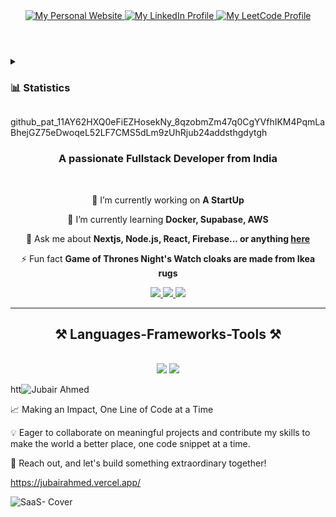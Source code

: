 


<!-- Thumbnail -->
<a href="https://jubairshaik.vercel.app/">
  <picture>
    <source media="(prefers-color-scheme: dark)" srcset="./header-dark.svg" />
    <source media="(prefers-color-scheme: light)" srcset="./header.svg" />
<!--     <img
      alt="jubairshaik | Freelancer · Cross-Platform Developer"
      src="./header.svg"
      width="100%"
    /> -->
  </picture>
</a>
<!-- End of Thumbnail -->
 


<!-- Links -->
<header>
  <div align="center">
    <a href="https://jubairshaik.vercel.app">
      <img
        alt="My Personal Website"
        src="https://img.shields.io/static/v1?color=%237733ff&label=Website&message=jubairshaik.dev&style=flat&logo=amp&logoColor=ffffff&labelColor=334155"
      />
    </a>
    <a href="[https://www.linkedin.com/in/imjubairahmed/]">
      <img
        alt="My LinkedIn Profile"
        src="https://img.shields.io/badge/LinkedIn-imjubairahmed-7733ff?style=flat&logo=linkedin&logoColor=ffffff&labelColor=334155"
      />
    </a>
    <!--     <a href="https://twitter.com/lironabutbul">
      <img alt="My Twitter Profile" src="https://img.shields.io/badge/Twitter-lironabutbul-7733ff?style=flat&logo=twitter&logoColor=ffffff&labelColor=334155">
      </a> -->
    <a href="https://leetcode.com/jubairahmed/">
      <img
        alt="My LeetCode Profile"
        src="https://img.shields.io/static/v1?color=%237733ff&label=LeetCode&message=@jubairshaik&style=flat&logo=leetcode&logoColor=ffffff&labelColor=334155"
      />
    </a>
    <!--     <a href="https://figma.com/@lironabutbul">
      <img alt="My Figma Community" src="https://img.shields.io/static/v1?color=%237733ff&label=Figma&message=@lironabutbul&style=flat&logo=figma&logoColor=ffffff&labelColor=334155">
      </a> -->
  </div>
</header>
<!-- End of Links -->

<!-- Statistics -->
<details>
  <summary>
    <h3>📊 Statistics</h3>
  </summary>
  <table align="center">
    <tr>
      <td colspan="2">
        <!-- Weekly profile views -->
        <a href="https://github.com/jubairshaik">
          <img
            align="left"
            alt="This week GitHub profile views"
            src="https://komarev.com/ghpvc/?username=jubairshaik&style=flat&color=7733ff&label=Weekly+GitHub+Profile+Views&abbreviated=true"
          />
        </a>
        <!-- End of Weekly profile views -->
        <!-- Sponsor @jubairshaik -->
        <a href="https://github.com/sponsors/jubairshaik">
          <img
            align="right"
            alt="Sponsor @jubairshaik"
            src="https://img.shields.io/static/v1?color=%237733ff&label=Sponsor&message=@jubairshaik&style=flat&logo=githubsponsors&logoColor=ffffff&labelColor=334155"
          />
        </a>
        <!-- End of Sponsor @jubairshaik -->
      </td>
    </tr>
    <!-- disable zebra striping -->
    <tr></tr>
    <tr>
      <td>
        <!--       <img width="567" height="1"> -->
        <!-- Most Used Language -->
        <a
          href="https://github.com/jubairshaik?tab=repositories&q=&type=&language=&sort=stargazers#gh-light-mode-only"
        >
          <img
            alt="jubairshaik's Most Used Languages"
            src="https://github-readme-stats.vercel.app/api/top-langs/?layout=compact&username=jubairshaik&show_icons=true&title_color=7733ff&icon_color=475569&text_color=475569&text_bold=false&count_private=true&bg_color=fffefe"
          />
        </a>
        <a
          href="https://github.com/jubairshaik?tab=repositories&q=&type=&language=&sort=stargazers#gh-dark-mode-only"
        >
          <img
            alt="jubairshaik's Most Used Languages"
            src="https://github-readme-stats.vercel.app/api/top-langs/?layout=compact&username=jubairshaik&show_icons=true&title_color=c4b5fd&icon_color=475569&bg_color=90,0f172a,1e293b&text_color=cbd5e1&border_color=1e293b&text_bold=false&count_private=true"
          />
        </a>
        <!-- End of Most Used Language -->
        <br />
        <!-- modified -->
        <!-- GitHub Stats -->
        <a
          href="https://github.com/jubairshaik?tab=repositories&q=&type=&language=&sort=stargazers#gh-light-mode-only"
        >
          <img
            alt="jubairshaik's GitHub Stats"
            src="https://github-readme-stats.vercel.app/api?username=jubairshaik&show_icons=true&title_color=7733FF&icon_color=475569&text_color=475569&text_bold=false&count_private=true&ring_color=7733ff&bg_color=fffefe"
          />
        </a>
        <a
          href="https://github.com/jubairshaik?tab=repositories&q=&type=&language=&sort=stargazers#gh-dark-mode-only"
        >
          <img
            alt="jubairshaik's GitHub Stats"
            src="https://github-readme-stats.vercel.app/api?username=jubairshaik&show_icons=true&title_color=c4b5fd&icon_color=475569&bg_color=90,0f172a,1e293b&text_color=cbd5e1&border_color=1e293b&text_bold=false&count_private=true&ring_color=7733ff"
          />
        </a>
        <!-- End of GitHub Stats -->
        <br />
        <!-- modified -->
        <!-- GitHub Streak Stats -->
        <a
          href="https://github.com/jubairshaik?tab=repositories&q=&type=&language=&sort=stargazers#gh-light-mode-only"
        >
          <img
            alt="jubairshaik's GitHub Streak Stats"
            src="https://streak-stats.demolab.com?user=jubairshaik&stroke=7733FF&ring=7733FF&fire=7733FF&currStreakNum=7733FF&sideNums=7733FF&currStreakLabel=475569&sideLabels=475569&dates=475569&excludeDaysLabel=475569&background=fffefe"
          />
        </a>
        <a
          href="https://github.com/jubairshaik?tab=repositories&q=&type=&language=&sort=stargazers#gh-dark-mode-only"
        >
          <img
            alt="jubairshaik's GitHub Streak Stats"
            src="https://streak-stats.demolab.com?user=jubairshaik&background=90%2c0f172a%2c1e293b&border=1e293b&stroke=c4b5fd&ring=7733FF&fire=7733FF&currStreakNum=c4b5fd&sideNums=c4b5fd&currStreakLabel=cbd5e1&sideLabels=cbd5e1&dates=cbd5e1&excludeDaysLabel=cbd5e1"
          />
        </a>
        <!-- End of GitHub Streak Stats -->
      </td>
      <td align="center">
        <!--       <img width="226" height="1"> -->
        <!-- Skills -->
        <a
          href="https://github.com/jubairshaik?tab=repositories&q=&type=&language=&sort=stargazers#gh-light-mode-only"
        >
          <img
            alt="jubairshaik's Skills"
            src="https://skillicons.dev/icons?i=c,html,java,js,md,py,ts,nextjs,react,nodejs,express,eclipse,pycharm,vscode,idea,appwrite,mongodb,css,sass,tailwind,materialui,ubuntu,git,figma,github,notion,postman,vite,vitest,vercel&perline=5&theme=light"
          />
        </a>
        <a
          href="https://github.com/jubairshaik?tab=repositories&q=&type=&language=&sort=stargazers#gh-dark-mode-only"
        >
          <img
            alt="jubairshaik's Skills"
            src="https://skillicons.dev/icons?i=c,html,java,js,md,py,ts,nextjs,react,nodejs,express,eclipse,pycharm,vscode,idea,appwrite,mongodb,css,sass,tailwind,materialui,ubuntu,git,figma,github,notion,postman,vite,vitest,vercel&perline=5"
          />
        </a>
        <!-- End of Skills -->
      </td>
    </tr>
    <!-- disable zebra striping -->
    <tr></tr>
    <tr>
      <br />
      <!--     <img width="793" height="1"> -->
      <td colspan="2">
        <!-- Contribution Graph -->
        <a
          href="https://github.com/jubairshaik?tab=repositories&q=&type=&language=&sort=stargazers#gh-light-mode-only"
        >
          <img
            alt="jubairshaik's Contribution Graph"
            src="https://github-readme-activity-graph.vercel.app/graph?username=jubairshaik&bg_color=fffefe&color=475569&line=7733FF&point=475569&hide_border=true&area=true&area_color=7733FF&height=370&border=10"
          />
        </a>
        <a
          href="https://github.com/jubairshaik?tab=repositories&q=&type=&language=&sort=stargazers#gh-dark-mode-only"
        >
          <img
            alt="jubairshaik's Contribution Graph"
            src="https://github-readme-activity-graph.vercel.app/graph?username=jubairshaik&bg_color=0f172a&color=cbd5e1&line=c4b5fd&point=475569&hide_border=true&area=true&area_color=c4b5fd&height=370&border=10"
          />
        </a>
        <!-- End of Contribution Graph -->
      </td>
    </tr>
  </table>
</details>
<!-- End of Statistics -->


 
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jub24addsthgdytgh
 
<h3 align="center">A passionate Fullstack Developer from India</h3>

<br/>

<div align="center">
 
 🔭 I’m currently working on **A StartUp**
 
 🌱 I’m currently learning **Docker, Supabase, AWS**

💬 Ask me about **Nextjs, Node.js, React, Firebase... or anything [here](https://github.com/salesp07/salesp07/issues)**

⚡ Fun fact **Game of Thrones Night's Watch cloaks are made from Ikea rugs**

 </div>
 
<div align="center"> 
  <a href="mailto:jubair.dev@gmail.com">
    <img src="https://img.shields.io/badge/Gmail-333333?style=for-the-badge&logo=gmail&logoColor=red" />
  </a>
  <a href="https://www.linkedin.com/in/imjubairahmed/" target="_blank">
    <img src="https://img.shields.io/badge/LinkedIn-0077B5?style=for-the-badge&logo=linkedin&logoColor=white" target="_blank" />
  </a>
  <a href="https://salesp07.github.io" target="_blank">
     <img src="https://img.shields.io/badge/Portfolio-FF5722?style=for-the-badge&logo=todoist&logoColor=white" target="_blank" /> <!-- sqlite, safari, google-chrome are other good icon options -->
  </a>
</div>

 <hr/>
 
<h2 align="center">⚒️ Languages-Frameworks-Tools ⚒️</h2>
<br/>
<div align="center">
    <img src="https://skillicons.dev/icons?i=react,bootstrap,mui,html,css,vscode,github,figma,tailwind,git" />
    <img src="https://skillicons.dev/icons?i=nodejs,python,javascript,typescript,express,firebase,mongodb,c,java,nextjs" /><br>
</div>




htt![Jubair Ahmed](https://tech-orbit.wontory.dev/api?title=Jubair%20Ahmed&tech=React,Next.js,Android,Kotlin,Tailwind%20CSS&size=700&duration=40)

 
 
<!--  ![snake animation](https://github.com/JubairShaik/JubairShaik/blob/output/github-contribution-grid-snake2.svg) -->
<!--   https://raw.githubusercontent.com/JubairShaik/JubairShaik/output/github-contribution-grid-snake.svg -->
 

 
📈 Making an Impact, One Line of Code at a Time

💡 Eager to collaborate on meaningful projects and contribute my skills to make the world a better place, one code snippet at a time.

📧 Reach out, and let's build something extraordinary together!

 https://jubairahmed.vercel.app/



![SaaS- Cover](https://github.com/JubairShaik/JubairShaik/assets/104702942/0e7b9b46-dfd9-4294-9e01-7460e7b77d31)


 

 

